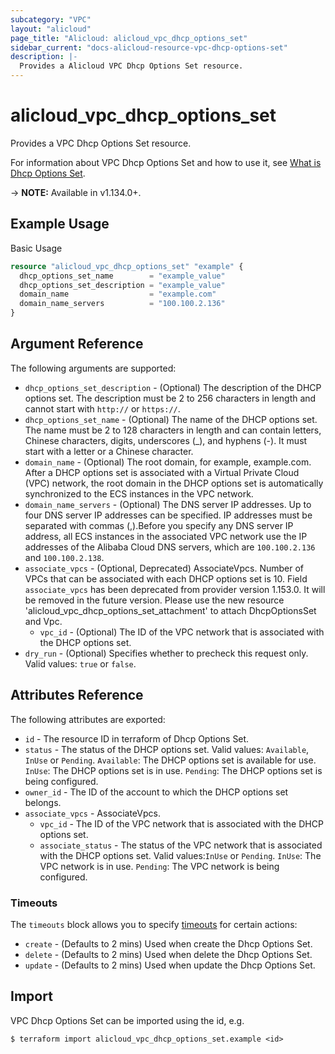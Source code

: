 ```yaml
---
subcategory: "VPC"
layout: "alicloud"
page_title: "Alicloud: alicloud_vpc_dhcp_options_set"
sidebar_current: "docs-alicloud-resource-vpc-dhcp-options-set"
description: |-
  Provides a Alicloud VPC Dhcp Options Set resource.
---
```


# alicloud\_vpc\_dhcp\_options\_set

Provides a VPC Dhcp Options Set resource.

For information about VPC Dhcp Options Set and how to use it, see [What is Dhcp Options Set](https://www.alibabacloud.com/help/doc-detail/174112.htm).

-> **NOTE:** Available in v1.134.0+.

## Example Usage

Basic Usage

```terraform
resource "alicloud_vpc_dhcp_options_set" "example" {
  dhcp_options_set_name        = "example_value"
  dhcp_options_set_description = "example_value"
  domain_name                  = "example.com"
  domain_name_servers          = "100.100.2.136"
}

```

## Argument Reference

The following arguments are supported:

* `dhcp_options_set_description` - (Optional) The description of the DHCP options set. The description must be 2 to 256 characters in length and cannot start with `http://` or `https://`.
* `dhcp_options_set_name` - (Optional) The name of the DHCP options set. The name must be 2 to 128 characters in length and can contain letters, Chinese characters, digits, underscores (_), and hyphens (-). It must start with a letter or a Chinese character.
* `domain_name` - (Optional) The root domain, for example, example.com. After a DHCP options set is associated with a Virtual Private Cloud (VPC) network, the root domain in the DHCP options set is automatically synchronized to the ECS instances in the VPC network.
* `domain_name_servers` - (Optional) The DNS server IP addresses. Up to four DNS server IP addresses can be specified. IP addresses must be separated with commas (,).Before you specify any DNS server IP address, all ECS instances in the associated VPC network use the IP addresses of the Alibaba Cloud DNS servers, which are `100.100.2.136` and `100.100.2.138`.
* `associate_vpcs` - (Optional, Deprecated) AssociateVpcs. Number of VPCs that can be associated with each DHCP options set is 10. Field `associate_vpcs` has been deprecated from provider version 1.153.0. It will be removed in the future version. Please use the new resource 'alicloud_vpc_dhcp_options_set_attachment' to attach DhcpOptionsSet and Vpc.
  * `vpc_id` - (Optional) The ID of the VPC network that is associated with the DHCP options set.
* `dry_run` - (Optional) Specifies whether to precheck this request only. Valid values: `true` or `false`.

## Attributes Reference

The following attributes are exported:

* `id` - The resource ID in terraform of Dhcp Options Set.
* `status` - The status of the DHCP options set. Valid values: `Available`, `InUse` or `Pending`. `Available`: The DHCP options set is available for use. `InUse`: The DHCP options set is in use. `Pending`: The DHCP options set is being configured.
* `owner_id` - The ID of the account to which the DHCP options set belongs.
* `associate_vpcs` - AssociateVpcs.
  * `vpc_id` - The ID of the VPC network that is associated with the DHCP options set.
  * `associate_status` - The status of the VPC network that is associated with the DHCP options set. Valid values:`InUse` or `Pending`. `InUse`: The VPC network is in use. `Pending`: The VPC network is being configured.

### Timeouts

The `timeouts` block allows you to specify [timeouts](https://www.terraform.io/docs/configuration-0-11/resources.html#timeouts) for certain actions:

* `create` - (Defaults to 2 mins) Used when create the Dhcp Options Set.
* `delete` - (Defaults to 2 mins) Used when delete the Dhcp Options Set.
* `update` - (Defaults to 2 mins) Used when update the Dhcp Options Set.

## Import

VPC Dhcp Options Set can be imported using the id, e.g.

```shell
$ terraform import alicloud_vpc_dhcp_options_set.example <id>
```
